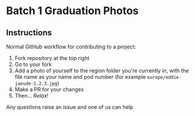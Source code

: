 # Batch 1 Graduation Photos

## Instructions

Normal GitHub workflow for contributing to a project:

1. Fork repository at the top right
1. Go to your fork
1. Add a photo of yourself to the region folder you're currently in, with the file name as your name and pod number (for example `europe/eddie-jaoude-1.2.3.jpg`)
1. Make a PR for your changes
1. Then... *Relax*!

Any questions raise an issue and one of us can help
